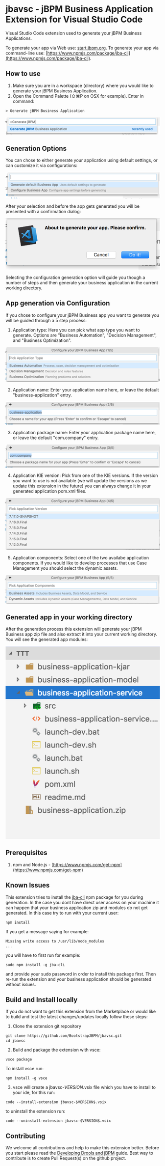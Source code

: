# jbavsc - jBPM Business Application Extension for Visual Studio Code

Visual Studio Code extension used to generate your jBPM Business Applications.

To generate your app via Web use: [start.jbpm.org](start.jbpm.org).
To generate your app via command-line use: [https://www.npmjs.com/package/jba-cli](https://www.npmjs.com/package/jba-cli).

## How to use

1. Make sure you are in a workspace (directory) where you would like to generate your jBPM Business Application.
2. Open the Command Palette (⇧⌘P on OSX for example). Enter in command:

```
> Generate jBPM Business Application
```

![Command Palette Generation](assets/cpGenerate.png)

## Generation Options

You can chose to either generate your application using default settings, or can customize it via configurations:

![Generation Options](assets/generationOptions.png)

After your selection and before the app gets generated you will be presented with a confirmation dialog:

![Confirmation Dialog](assets/confirmdialog.png)

Selecting the configuration generation option will guide you though a number of steps and then generate your business application in the current working directory.

## App generation via Configuration

If you chose to configure your jBPM Business app you want to generate you
will be guided through a 5 step process:

1. Application type: Here you can pick what app type you want to generate. Options are "Business Automation", "Decision Management", and "Business Optimization".

![App Type Selection](assets/configstep1.png)

2. Application name: Enter your application name here, or leave the default "business-application" entry.

![App Name Selection](assets/configstep2.png)

3. Application package name: Enter your application package name here, or leave the default "com.company" entry.

![App Package Name Selection](assets/configstep3.png)

4. Application KIE version: Pick from one of the KIE versions. If the version you want to use is not available (we will update the versions as we update this extension in the future) you can always change it in your generated application pom.xml files.

![KIE Version Selection](assets/configstep4.png)

5. Application components: Select one of the two availabe application components. If you would like to develop processes that use Case Management you should select the dynamic assets.

![App Components Selection](assets/configstep5.png)

## Generated app in your working directory

After the generation process this extension will generate your jBPM Business app zip file and also extract it into your current working directory. You will see the generated app modules:

![Generated App](assets/generatedApp.png)

## Prerequisites

1. npm and Node.js - [https://www.npmjs.com/get-npm](https://www.npmjs.com/get-npm)

## Known Issues

This extension tries to install the [jba-cli](https://www.npmjs.com/package/jba-cli) npm package for you during generation.
In the case you dont have direct user access on your machine it can happen that your business application
zip and modules do not get generated. In this case try to run with your current user:

```
npm install
```

If you get a message saying for example:

```
Missing write access to /usr/lib/node_modules
...
```

you will have to first run for example:

```
sudo npm install -g jba-cli
```

and provide your sudo password in order to install this package first. Then re-run the extension and
your business application should be generated without issues.

## Build and Install locally

If you do not want to get this extension from the Marketplace or would like to build and test
the latest changes/updates locally follow these steps:

1. Clone the extension git repository

```
git clone https://github.com/BootstrapJBPM/jbavsc.git
cd jbavsc
```

2. Build and package the extension with vsce:

```
vsce package
```

To install vsce run:

```
npm install -g vsce
```

3. vsce will create a jbavsc-$VERSION$.vsix file which you have to install to your ide, for this run:

```
code --install-extension jbavsc-$VERSION$.vsix
```

to uninstall the extension run:

```
code --uninstall-extension jbavsc-$VERSION$.vsix
```

## Contributing

We welcome all contributions and help to make this extension better. Before you start please read the [Developing Drools and jBPM](https://github.com/kiegroup/droolsjbpm-build-bootstrap/blob/master/README.md) guide.
Best way to contribute is to create Pull Request(s) on the github project.
